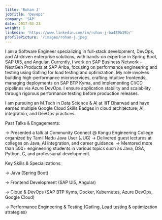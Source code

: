 ```yaml
---
title: 'Rohan J'
jobTitle: 'Devops'
company: 'SAP'
date: 2017-03-23
weight: 1
linkedin: 'https://www.linkedin.com/in/rohan-j-ba489b19b/'
profilePicture: '/images/rohan-j.jpeg'
---
```


I am a Software Engineer specializing in full-stack development, DevOps, and AI-driven enterprise solutions, with hands-on expertise in Spring Boot, SAP UI5, and Angular. Currently, I work on SAP Business Network – NextGen Products at SAP Ariba, focusing on performance engineering and testing using Gatling for load testing and optimization. My role involves building high-performance microservices, crafting intuitive frontends, managing deployments on SAP BTP Kyma, and implementing CI/CD pipelines via Azure DevOps. I ensure application stability and scalability through rigorous performance testing before production releases.

I am pursuing an M.Tech in Data Science & AI at IIIT Dharwad and have earned multiple Google Cloud Skills Badges in cloud architecture, AI integration, and DevOps practices.

Past Talks & Engagements:

-> Presented a talk at Community Connect @ Kongu Engineering College organized by Tamil Nadu Java User (JUG)
-> Delivered guest lectures at colleges on Java, AI integration, and career guidance.
-> Mentored more than 500+ engineering students in various topics such as Java, DSA, Python, C, and professional development.

Key Skills & Specializations:

-> Java (Spring Boot)

-> Frontend Development (SAP UI5, Angular)

-> Cloud & DevOps (SAP BTP Kyma, Docker, Kubernetes, Azure DevOps, Google Cloud)

-> Performance Engineering & Testing (Gatling, Load testing & optimization strategies)